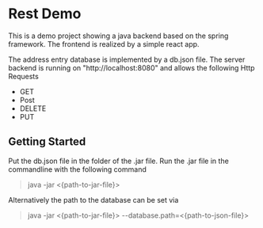 # Rest Demo

This is a demo project showing a java backend based on the spring framework.
The frontend is realized by a simple react app.

The address entry database is implemented by a db.json file. 
The server backend is running on "http://localhost:8080" and allows the following Http Requests
- GET
- Post
- DELETE
- PUT

## Getting Started
Put the db.json file in the folder of the .jar file. 
Run the .jar file in the commandline with the following command

>java -jar <{path-to-jar-file}>

Alternatively the path to the database can be set via

>java -jar <{path-to-jar-file}> --database.path=<{path-to-json-file}>

